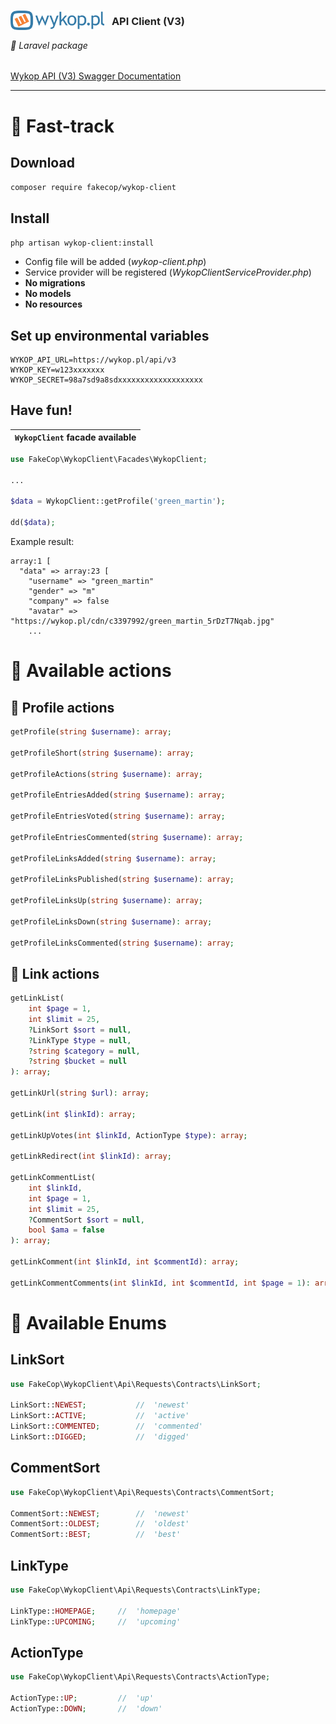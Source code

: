 <h3>
    <img src="wykop-logo.svg" style="margin-bottom: -8px; margin-right: 8px;" width="150px" alt="wykop.pl"/> <span style="color: #222222;">API Client (V3)</span>
</h3>

###### 🔌 Laravel package

 [Wykop API (V3) Swagger Documentation](https://doc.wykop.pl/)

---  

# 🚀 Fast-track

## Download

`composer require fakecop/wykop-client`

## Install

`php artisan wykop-client:install`

* Config file will be added (_wykop-client.php_)
* Service provider will be registered (_WykopClientServiceProvider.php_)
* **No migrations**
* **No models**
* **No resources**

## Set up environmental variables

```dotenv
WYKOP_API_URL=https://wykop.pl/api/v3
WYKOP_KEY=w123xxxxxxx
WYKOP_SECRET=98a7sd9a8sdxxxxxxxxxxxxxxxxxxx
```
## Have fun!

| `WykopClient` facade available |
|---------------------------------------------------------------------------------------------|

```PHP
use FakeCop\WykopClient\Facades\WykopClient;

...

$data = WykopClient::getProfile('green_martin');

dd($data);
```

Example result:

```text
array:1 [
  "data" => array:23 [
    "username" => "green_martin"
    "gender" => "m"
    "company" => false
    "avatar" => "https://wykop.pl/cdn/c3397992/green_martin_5rDzT7Nqab.jpg"
    ...
```

# 📜 Available actions

## 🧑 Profile actions

```PHP
getProfile(string $username): array;  

getProfileShort(string $username): array;  

getProfileActions(string $username): array;  

getProfileEntriesAdded(string $username): array;  

getProfileEntriesVoted(string $username): array;  

getProfileEntriesCommented(string $username): array;  

getProfileLinksAdded(string $username): array;  

getProfileLinksPublished(string $username): array;  

getProfileLinksUp(string $username): array;  

getProfileLinksDown(string $username): array;  

getProfileLinksCommented(string $username): array;
```

## 🔗 Link actions

```PHP
getLinkList(
    int $page = 1,
    int $limit = 25,
    ?LinkSort $sort = null,
    ?LinkType $type = null,
    ?string $category = null,
    ?string $bucket = null
): array; 

getLinkUrl(string $url): array; 

getLink(int $linkId): array; 

getLinkUpVotes(int $linkId, ActionType $type): array; 

getLinkRedirect(int $linkId): array;

getLinkCommentList(
    int $linkId,
    int $page = 1,
    int $limit = 25,
    ?CommentSort $sort = null,
    bool $ama = false
): array;

getLinkComment(int $linkId, int $commentId): array;

getLinkCommentComments(int $linkId, int $commentId, int $page = 1): array;
```

# 🚧 Available Enums

## LinkSort

```PHP
use FakeCop\WykopClient\Api\Requests\Contracts\LinkSort;

LinkSort::NEWEST;		    //	'newest'
LinkSort::ACTIVE;		    //	'active'
LinkSort::COMMENTED;        //  'commented'
LinkSort::DIGGED;		    //	'digged'
```

## CommentSort

```PHP
use FakeCop\WykopClient\Api\Requests\Contracts\CommentSort;

CommentSort::NEWEST;		//  'newest'
CommentSort::OLDEST;		//  'oldest'
CommentSort::BEST;	        //  'best'
```

## LinkType

```PHP
use FakeCop\WykopClient\Api\Requests\Contracts\LinkType;

LinkType::HOMEPAGE;		//  'homepage'
LinkType::UPCOMING;		//  'upcoming'
```

## ActionType

```PHP
use FakeCop\WykopClient\Api\Requests\Contracts\ActionType;

ActionType::UP;         //  'up'
ActionType::DOWN;       //  'down'
```


